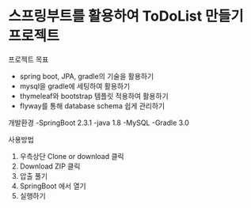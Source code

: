 # 스프링부트를 활용하여 ToDoList 만들기 프로젝트

프로젝트 목표
- spring boot, JPA, gradle의 기술을 활용하기
- mysql을 gradle에 세팅하여 활용하기
- thymeleaf와 bootstrap 템플릿 적용하여 활용하기
- flyway를 통해 database schema 쉽게 관리하기


개발환경
 -SpringBoot 2.3.1
 -java 1.8
 -MySQL
 -Gradle 3.0
 
 사용방법
 
 1. 우측상단 Clone or download 클릭
 2. Download ZIP 클릭
 3. 압출 풀기
 4. SpringBoot 에서 열기
 5. 실행하기
